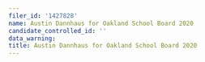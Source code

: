 ```yaml
---
filer_id: '1427828'
name: Austin Dannhaus for Oakland School Board 2020
candidate_controlled_id: ''
data_warning:
title: Austin Dannhaus for Oakland School Board 2020
---
```

